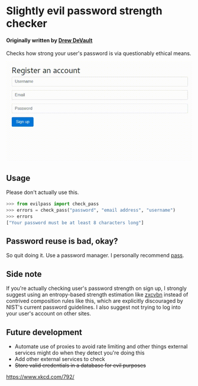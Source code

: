 # Slightly evil password strength checker

#### Originally written by [Drew DeVault](https://git.sr.ht/~sircmpwn/evilpass) 

Checks how strong your user's password is via questionably ethical means.

![](./evilpass.gif)

## Usage

Please don't actually use this.

```python
>>> from evilpass import check_pass
>>> errors = check_pass("password", "email address", "username")
>>> errors
["Your password must be at least 8 characters long"]
```

## Password reuse is bad, okay?

So quit doing it. Use a password manager. I personally recommend
[pass](https://www.passwordstore.org/).

## Side note

If you're actually checking user's password strength on sign up, I strongly
suggest using an entropy-based strength estimation like [zxcvbn][]
instead of contrived composition rules like this, which are explicitly discouraged
by NIST's current password guidelines. I also
suggest not trying to log into your user's account on other sites.

[zxcvbn]: https://github.com/dropbox/zxcvbn

## Future development

* Automate use of proxies to avoid rate limiting and other things external
  services might do when they detect you're doing this
* Add other external services to check
* ~~Store valid credentials in a database for evil purposes~~

https://www.xkcd.com/792/
